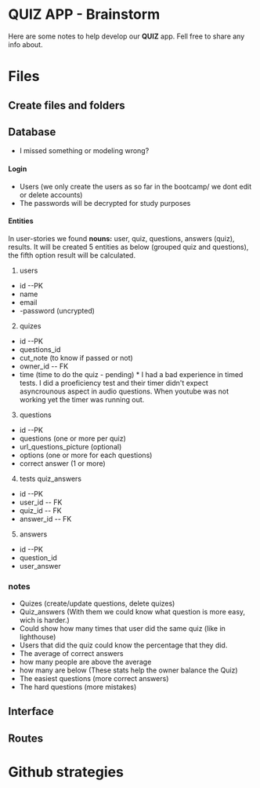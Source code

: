 # QUIZ APP - Brainstorm

Here are some notes to help develop our **QUIZ** app. Fell free to share any info about. 


# Files



## Create files and folders



## Database
 - I missed something or modeling wrong?
#### Login
- Users (we only create the users as so far in the bootcamp/ we dont edit or delete accounts)
- The passwords will be decrypted for study purposes

#### Entities
In user-stories we found **nouns:**  user, quiz, questions, answers (quiz), results.
It will be created 5 entities as below (grouped quiz and questions), the fifth option result will be calculated.

1. users
- id	--PK
- name
- email
- -password (uncrypted)

2. quizes
- id --PK
- questions_id
- cut_note (to know if passed or not)
- owner_id -- FK
- time (time to do the quiz - pending) * I had a bad experience in timed tests. I did a proeficiency test and their timer didn't expect asyncrounous aspect in audio questions. When youtube was not working yet the timer was running out.

3. questions
- id --PK
- questions (one or more per quiz)
- url_questions_picture (optional)
- options (one or more for each questions)
- correct answer (1 or more)

4. tests quiz_answers
- id --PK
- user_id  -- FK
- quiz_id  -- FK
- answer_id -- FK

5. answers
- id --PK
- question_id
- user_answer

### notes
- Quizes (create/update questions, delete quizes)
- Quiz_answers (With them we could know what question is more easy, wich is harder.)
- Could show how many times that user did the same quiz (like in lighthouse)
- Users that did the quiz could know the percentage that they did.
- The average of correct answers 
- how many people are above the average
- how many are below (These stats help the owner balance the Quiz)
- The easiest questions (more correct answers)
- The hard questions (more mistakes)


## Interface



## Routes


# Github strategies

